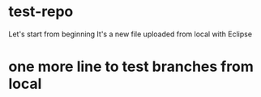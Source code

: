 # test-repo
Let's start from beginning
It's a new file uploaded from local with Eclipse

# one more line to test branches from local
